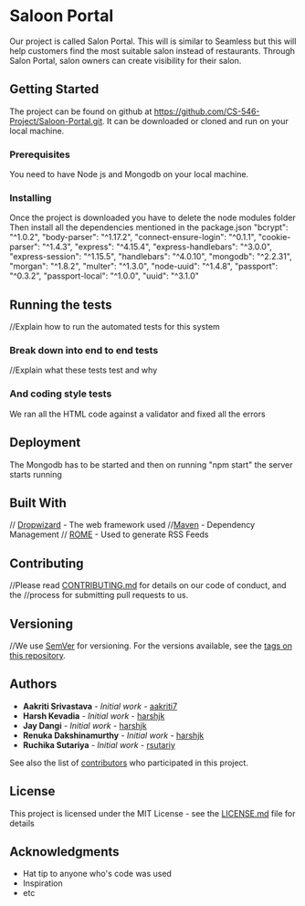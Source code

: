 # Saloon Portal

Our project is called Salon Portal. This will is similar to Seamless but
this will help customers find the most suitable salon instead of restaurants. Through Salon Portal, salon owners
can create visibility for their salon.

## Getting Started

The project can be found on github at https://github.com/CS-546-Project/Saloon-Portal.git. It can be downloaded or cloned and run on your local machine.

### Prerequisites

You need to have Node js and Mongodb on your local machine.

### Installing

Once the project is downloaded you have to delete the node modules folder
Then install all the dependencies mentioned in the package.json
    "bcrypt": "^1.0.2",
    "body-parser": "^1.17.2",
    "connect-ensure-login": "^0.1.1",
    "cookie-parser": "^1.4.3",
    "express": "^4.15.4",
    "express-handlebars": "^3.0.0",
    "express-session": "^1.15.5",
    "handlebars": "^4.0.10",
    "mongodb": "^2.2.31",
    "morgan": "^1.8.2",
    "multer": "^1.3.0",
    "node-uuid": "^1.4.8",
    "passport": "^0.3.2",
    "passport-local": "^1.0.0",
    "uuid": "^3.1.0"

## Running the tests

//Explain how to run the automated tests for this system

### Break down into end to end tests

//Explain what these tests test and why

### And coding style tests

We ran all the HTML code against a validator and fixed all the errors

## Deployment

The Mongodb has to be started and then on running "npm start" the server starts running

## Built With

// [Dropwizard](http://www.dropwizard.io/1.0.2/docs/) - The web framework used
//[Maven](https://maven.apache.org/) - Dependency Management
// [ROME](https://rometools.github.io/rome/) - Used to generate RSS Feeds

## Contributing

//Please read [CONTRIBUTING.md](https://gist.github.com/PurpleBooth/b24679402957c63ec426) for details on our code of conduct, and the //process for submitting pull requests to us.

## Versioning

//We use [SemVer](http://semver.org/) for versioning. For the versions available, see the [tags on this repository](https://github.com/your/project/tags). 

## Authors

* **Aakriti Srivastava** - *Initial work* - [aakriti7](https://github.com/aakriti7)
* **Harsh Kevadia** - *Initial work* - [harshjk](https://github.com/harshjk)
* **Jay Dangi** - *Initial work* - [harshjk](https://github.com/harshjk)
* **Renuka Dakshinamurthy** - *Initial work* - [harshjk](https://github.com/rdakshina)
* **Ruchika Sutariya** - *Initial work* - [rsutariy](https://github.com/rsutariy)


See also the list of [contributors](https://github.com/CS-546-Project/Saloon-Portal/graphs/contributors) who participated in this project.

## License

This project is licensed under the MIT License - see the [LICENSE.md](LICENSE.md) file for details

## Acknowledgments

* Hat tip to anyone who's code was used
* Inspiration
* etc
